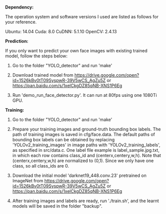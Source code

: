 **Dependency:**

The operation system and software versions I used are listed as follows for your reference.

Ubuntu: 14.04
Cuda: 8.0
CuDNN: 5.1.10
OpenCV: 2.4.13

**Prediction:**

If you only want to predict your own face images with existing trained model, follow the steps below:

1. Go to the folder "YOLO_detector" and run 'make'

2. Download trained model from https://drive.google.com/open?id=1526kBv0tT09SyspwR-39V5wCS_AgZu5Z or https://pan.baidu.com/s/1xelCkgDZ85qNB-XNS1P6Eg

3. Run 'demo_run_face_detector.py'. It can run at 80fps using one 1080Ti GPU.

**Training:**

1. Go to the folder "YOLO_detector" and run 'make'

2. Prepare your training images and ground-truth bounding box labels. The path of training images is saved in cfg/face.data. The default paths of bounding box labels can be obtained by replacing  'YOLOv2_training_images' in image paths with 'YOLOv2_training_labels', as specified in src/data.c.  One label file example is label_sample.jpg.txt, in which each row contains class_id and (centerx,centery,w,h).   Note that (centerx,centery,w,h) are normalized to (0,1). Since we only have one class, so all class_ids are 0. 

3. Download the initial model 'darknet19_448.conv.23' pretrained on ImageNet from https://drive.google.com/open?id=1526kBv0tT09SyspwR-39V5wCS_AgZu5Z or https://pan.baidu.com/s/1xelCkgDZ85qNB-XNS1P6Eg

4. After training images and labels are ready, run './train.sh', and the learnt models will be saved in the folder "backup".




